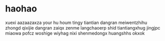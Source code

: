 # haohao
xuexi
aazaazaxza
your hu houm
tingy
tiantian
dangran
meiwentzhihu
zhongd
qixijie
dangran
zaiqx
zenme
langchaoerp
shid
tiantiangxhug
jingjpc
miaowa
pofcz
woshige
wiyhag
nixi
shenmedongx
huangshhs
okxok
